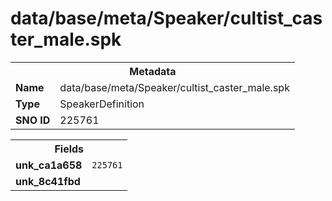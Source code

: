 <h1>data/base/meta/Speaker/cultist_caster_male.spk</h1><table><tr><th colspan="100%">Metadata</th></tr><tr><td><b>Name</b></td><td>data/base/meta/Speaker/cultist_caster_male.spk</td></tr><tr><td><b>Type</b></td><td>SpeakerDefinition</td></tr><tr><td><b>SNO ID</b></td><td>225761</td></tr></table>

<table><tr><th colspan="100%">Fields</th></tr><tr><td><b>unk_ca1a658</b></td><td><code>225761</code></td></tr><tr><td><b>unk_8c41fbd</b></td><td></td></tr></table>

